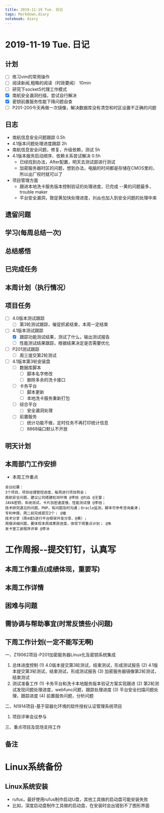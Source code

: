 ```yaml
---
title: 2019-11-19 Tue. 日记
tags: Markdown,diary
notebook: diary
---
```

# 2019-11-19 Tue. 日记

## 计划

- [ ] 练习vim的常用操作
- [ ] 阅读新闻,粗略的阅读（时政要闻）  10min
- [ ] 研究下socket5代理工作模式
- [x] 南航安全漏洞扫描，尝试自行解决
- [x] 密钥前置服务性能下降问题自查
- [ ] P201-200今天再做一次镜像，解决数据库没有清空和时区设置不正确的问题

## 日志

- 南航信息安全问题跟踪  0.5h
- 4.1版本问题处理进度跟踪 2h
- 南航信息安全问题，修复，升级依赖，测试 5h
- 4.1版本服务启动顺序、依赖关系尝试解决 0.5h
  - 已经找到办法，After配置，明天去测试部进行测试
  - 加密服务器时区的问题，想到办法，电脑的时间都是存储在CMOS里的，所以出厂校时就可以了
- 项目管理方面
  - 跟进本地洗卡服务版本控制验证的处理进度，已完成   --黄的问题最多，trouble maker
  - 平台安全漏洞，敦促黄加快处理进度，刘焱也加入到安全问题的处理中来

## 遗留问题

## 学习(每周总结一次)

## 总结感悟

## 已完成任务

## 本周计划（执行情况）

## 项目任务

- [ ] 4.0版本测试跟踪
  - [ ] 第3轮测试跟踪，催促抓紧结束，本周一定结束
- [ ] 4.1版本测试跟踪
  - [x] 跟踪功能测试结果，测试了什么，输出测试报告
  - [ ] 性能测试结果跟踪，根据结果决定是否需要优化
- [ ] P201测试跟踪
  - [ ] 周三提交第2轮测试
- [ ] 4.1版本第3轮安装盘
  - [ ] 数据库脚本
    - [ ] 脚本名字修改
    - [ ] 删除多余的洗卡接口
  - [ ] 卡务平台
    - [ ] 脚本更新
    - [ ] 本地洗卡服务重新打包
  - [ ] 综合平台 
    - [ ] 安全漏洞处理
  - [ ] 前置服务
    - [ ] 统计功能不做，定时任务不再打印统计信息
    - [ ] 8868端口默认不开放

## 明天计划


## 本周部门工作安排

- 本周工作重点
```
会议纪要：
3个项目，项目经理管控进度，每周进行项目例会；
南航安全问题，建议公司搭建检测环境 @李旭 @刘焱 @王雷；
JAVA密钥，系统测试，卡片加密速度慢、性能测试慢 @李旭；
技术研究遇见的问题，PHP，有问题及时沟通；Oracle监测，脚本可参考咨询姜涛；
专利申报，周二前完成提交2个； @崔
技术分享（周4或5进行平台框架开发分享、@黄）;
周报详细问题，要体现本周成果获进度，体现下周重点计划； @朱
发卡室工装程序评审 @李冰
```

# 工作周报--提交钉钉，认真写

## 本周工作重点(成绩体现，重要写)


## 本周工作详情
## 困难与问题

## 需协调与帮助事宜(时常反馈些小问题)

## 下周工作计划(一定不能写无啊)

一、Z19062项目-P201加密服务器Linux化及密钥系统集成
1. 总体进度控制
  (1) 4.0版本提交第3轮测试，结束测试，形成测试报告
  (2) 4.1版本提交第3轮测试，结束测试，形成测试报告
  (3) 加密服务器镜像第2轮测试，结束测试
2. 测试准备工作
  (1) 卡务平台和洗卡本地服务版本验证方案实现跟进
  (2) 第2轮测试发现问题处理进度，webfunc问题，跟踪处理进度
  (3) 平台安全扫描问题处理，跟踪进度
  (4) 前置服务问题，分析问题

二、N1914项目-基于容器化环境的软件授权认证管理系统项目
1. 项目评审会议参与

三、重点项目及现场支持工作



## 备注


# Linux系统备份

## Linux系统安装

- rufus，最好使用rufus制作启动U盘，其他工具做的启动盘可能安装失败
- 比如，深度启动盘制作工具做的启动盘，在安装时会出错到不了图形界面

